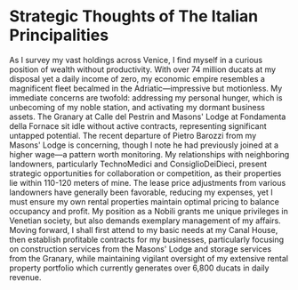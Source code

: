 # Strategic Thoughts of The Italian Principalities

As I survey my vast holdings across Venice, I find myself in a curious position of wealth without productivity. With over 74 million ducats at my disposal yet a daily income of zero, my economic empire resembles a magnificent fleet becalmed in the Adriatic—impressive but motionless. My immediate concerns are twofold: addressing my personal hunger, which is unbecoming of my noble station, and activating my dormant business assets. The Granary at Calle del Pestrin and Masons' Lodge at Fondamenta della Fornace sit idle without active contracts, representing significant untapped potential. The recent departure of Pietro Barozzi from my Masons' Lodge is concerning, though I note he had previously joined at a higher wage—a pattern worth monitoring. My relationships with neighboring landowners, particularly TechnoMedici and ConsiglioDeiDieci, present strategic opportunities for collaboration or competition, as their properties lie within 110-120 meters of mine. The lease price adjustments from various landowners have generally been favorable, reducing my expenses, yet I must ensure my own rental properties maintain optimal pricing to balance occupancy and profit. My position as a Nobili grants me unique privileges in Venetian society, but also demands exemplary management of my affairs. Moving forward, I shall first attend to my basic needs at my Canal House, then establish profitable contracts for my businesses, particularly focusing on construction services from the Masons' Lodge and storage services from the Granary, while maintaining vigilant oversight of my extensive rental property portfolio which currently generates over 6,800 ducats in daily revenue.
